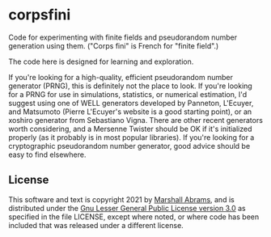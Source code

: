# corpsfini 
Code for experimenting with finite fields and pseudorandom number 
generation using them.  ("Corps fini" is French for "finite field".)

The code here is designed for learning and exploration.

If you're looking for a high-quality, efficient pseudorandom number
generator (PRNG), this is definitely not the place to look.  If you're
looking for a PRNG for use in simulations, statistics, or numerical
estimation, I'd suggest using one of WELL generators developed by
Panneton, L'Ecuyer, and Matsumoto (Pierre L'Ecuyer's website is a good
starting point), or an xoshiro generator from Sebastiano Vigna.  There
are other recent generators worth considering, and a Mersenne Twister
should be OK if it's initialized properly (as it probably is in most
popular libraries).  If you're looking for a cryptographic pseudorandom
number generator, good advice should be easy to find elsewhere.

## License

This software and text is copyright 2021 by [Marshall
Abrams](http://members.logical.net/~marshall/), and is distributed under
the [Gnu Lesser General Public License version
3.0](https://www.gnu.org/licenses/lgpl.html) as specified in the file
LICENSE, except where noted, or where code has been included that was
released under a different license.
